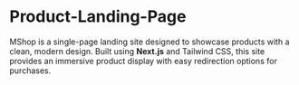 # Product-Landing-Page
MShop is a single-page landing site designed to showcase products with a clean, modern design. Built using **Next.js** and Tailwind CSS, this site provides an immersive product display with easy redirection options for purchases.
